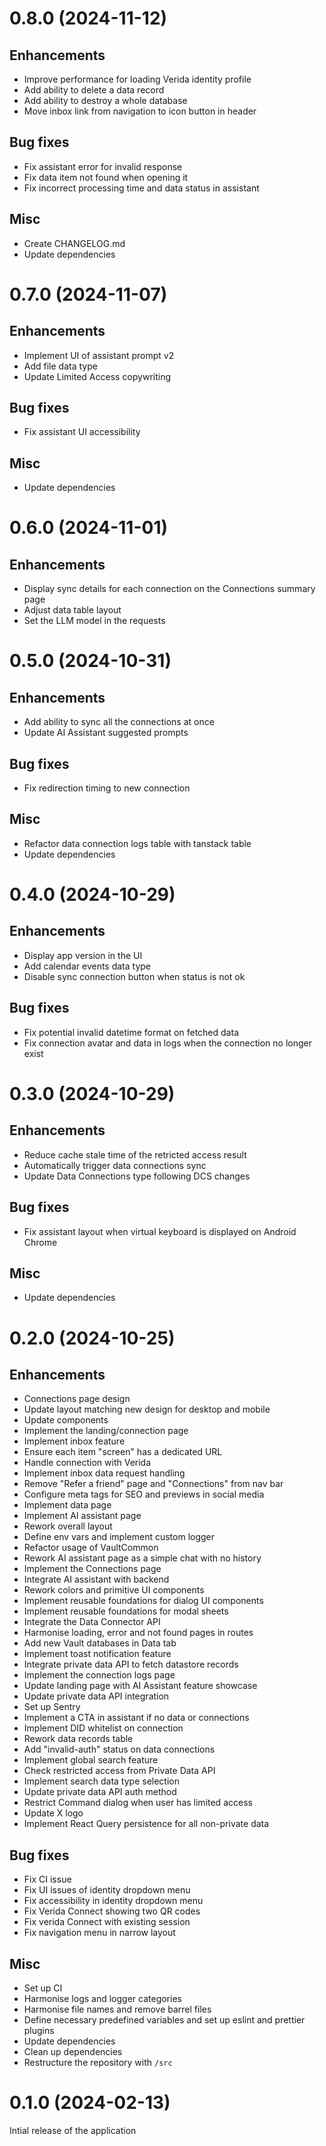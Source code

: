 # 0.8.0 (2024-11-12)

## Enhancements

- Improve performance for loading Verida identity profile
- Add ability to delete a data record
- Add ability to destroy a whole database
- Move inbox link from navigation to icon button in header

## Bug fixes

- Fix assistant error for invalid response
- Fix data item not found when opening it
- Fix incorrect processing time and data status in assistant

## Misc

- Create CHANGELOG.md
- Update dependencies

# 0.7.0 (2024-11-07)

## Enhancements

- Implement UI of assistant prompt v2
- Add file data type
- Update Limited Access copywriting

## Bug fixes

- Fix assistant UI accessibility

## Misc

- Update dependencies

# 0.6.0 (2024-11-01)

## Enhancements

- Display sync details for each connection on the Connections summary page
- Adjust data table layout
- Set the LLM model in the requests

# 0.5.0 (2024-10-31)

## Enhancements

- Add ability to sync all the connections at once
- Update AI Assistant suggested prompts

## Bug fixes

- Fix redirection timing to new connection

## Misc

- Refactor data connection logs table with tanstack table
- Update dependencies

# 0.4.0 (2024-10-29)

## Enhancements

- Display app version in the UI
- Add calendar events data type
- Disable sync connection button when status is not ok

## Bug fixes

- Fix potential invalid datetime format on fetched data
- Fix connection avatar and data in logs when the connection no longer exist

# 0.3.0 (2024-10-29)

## Enhancements

- Reduce cache stale time of the retricted access result
- Automatically trigger data connections sync
- Update Data Connections type following DCS changes

## Bug fixes

- Fix assistant layout when virtual keyboard is displayed on Android Chrome

## Misc

- Update dependencies

# 0.2.0 (2024-10-25)

## Enhancements

- Connections page design
- Update layout matching new design for desktop and mobile
- Update components
- Implement the landing/connection page
- Implement inbox feature
- Ensure each item "screen" has a dedicated URL
- Handle connection with Verida
- Implement inbox data request handling
- Remove "Refer a friend" page and "Connections" from nav bar
- Configure meta tags for SEO and previews in social media
- Implement data page
- Implement AI assistant page
- Rework overall layout
- Define env vars and implement custom logger
- Refactor usage of VaultCommon
- Rework AI assistant page as a simple chat with no history
- Implement the Connections page
- Integrate AI assistant with backend
- Rework colors and primitive UI components
- Implement reusable foundations for dialog UI components
- Implement reusable foundations for modal sheets
- Integrate the Data Connector API
- Harmonise loading, error and not found pages in routes
- Add new Vault databases in Data tab
- Implement toast notification feature
- Integrate private data API to fetch datastore records
- Implement the connection logs page
- Update landing page with AI Assistant feature showcase
- Update private data API integration
- Set up Sentry
- Implement a CTA in assistant if no data or connections
- Implement DID whitelist on connection
- Rework data records table
- Add "invalid-auth" status on data connections
- Implement global search feature
- Check restricted access from Private Data API
- Implement search data type selection
- Update private data API auth method
- Restrict Command dialog when user has limited access
- Update X logo
- Implement React Query persistence for all non-private data

## Bug fixes

- Fix CI issue
- Fix UI issues of identity dropdown menu
- Fix accessibility in identity dropdown menu
- Fix Verida Connect showing two QR codes
- Fix verida Connect with existing session
- Fix navigation menu in narrow layout

## Misc

- Set up CI
- Harmonise logs and logger categories
- Harmonise file names and remove barrel files
- Define necessary predefined variables and set up eslint and prettier plugins
- Update dependencies
- Clean up dependencies
- Restructure the repository with `/src`

# 0.1.0 (2024-02-13)

Intial release of the application
